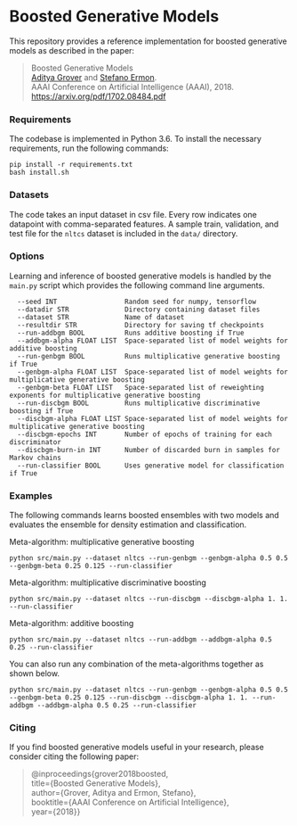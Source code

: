 Boosted Generative Models
============================================

This repository provides a reference implementation for boosted generative models as described in the paper:


> Boosted Generative Models  
[Aditya Grover](https://aditya-grover.github.io) and [Stefano Ermon](https://cs.stanford.edu/~ermon/).   
AAAI Conference on Artificial Intelligence (AAAI), 2018.  
https://arxiv.org/pdf/1702.08484.pdf


### Requirements

The codebase is implemented in Python 3.6. To install the necessary requirements, run the following commands:

```
pip install -r requirements.txt
bash install.sh
```

### Datasets

The code takes an input dataset in csv file. Every row indicates one datapoint with comma-separated features. A sample train, validation, and test file for the `nltcs` dataset is included in the  `data/` directory.


### Options

Learning and inference of boosted generative models is handled by the `main.py` script which provides the following command line arguments.

```
  --seed INT                 Random seed for numpy, tensorflow
  --datadir STR              Directory containing dataset files
  --dataset STR              Name of dataset
  --resultdir STR            Directory for saving tf checkpoints
  --run-addbgm BOOL          Runs additive boosting if True
  --addbgm-alpha FLOAT LIST  Space-separated list of model weights for additive boosting
  --run-genbgm BOOL          Runs multiplicative generative boosting if True
  --genbgm-alpha FLOAT LIST  Space-separated list of model weights for multiplicative generative boosting
  --genbgm-beta FLOAT LIST   Space-separated list of reweighting exponents for multiplicative generative boosting
  --run-discbgm BOOL         Runs multiplicative discriminative boosting if True
  --discbgm-alpha FLOAT LIST Space-separated list of model weights for multiplicative generative boosting
  --discbgm-epochs INT       Number of epochs of training for each discriminator
  --discbgm-burn-in INT      Number of discarded burn in samples for Markov chains
  --run-classifier BOOL      Uses generative model for classification if True
```


### Examples

The following commands learns boosted ensembles with two models and evaluates the ensemble for density estimation and classification.

Meta-algorithm: multiplicative generative boosting

```
python src/main.py --dataset nltcs --run-genbgm --genbgm-alpha 0.5 0.5 --genbgm-beta 0.25 0.125 --run-classifier
```

Meta-algorithm: multiplicative discriminative boosting

```
python src/main.py --dataset nltcs --run-discbgm --discbgm-alpha 1. 1. --run-classifier
```

Meta-algorithm: additive boosting

```
python src/main.py --dataset nltcs --run-addbgm --addbgm-alpha 0.5 0.25 --run-classifier
```


You can also run any combination of the meta-algorithms together as shown below.
```
python src/main.py --dataset nltcs --run-genbgm --genbgm-alpha 0.5 0.5 --genbgm-beta 0.25 0.125 --run-discbgm --discbgm-alpha 1. 1. --run-addbgm --addbgm-alpha 0.5 0.25 --run-classifier
```


### Citing

If you find boosted generative models useful in your research, please consider citing the following paper:


>@inproceedings{grover2018boosted,  
  title={Boosted Generative Models},  
  author={Grover, Aditya and Ermon, Stefano},  
  booktitle={AAAI Conference on Artificial Intelligence},  
  year={2018}}
